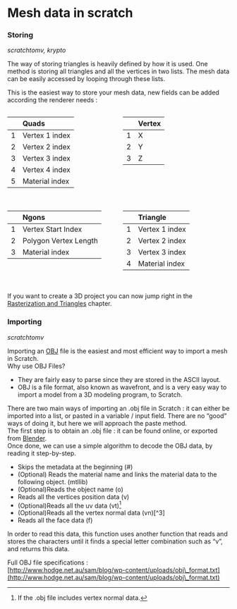 # Mesh data in scratch
### Storing

*scratchtomv, krypto*

The way of storing triangles is heavily defined by how it is used.  One method is storing all triangles and all the vertices in two lists. The mesh data can be easily accessed by looping through these lists.

This is the easiest way to store your mesh data, new fields can be added according the renderer needs : 

<div style="display: flex; justify-content: space-between; flex-wrap: wrap;">

  <div style="width: 48%; margin-bottom: 20px;">
    <table style="width: 100%; border-collapse: collapse;">
      <thead>
        <tr>
          <th style="text-align: left;">&nbsp;</th>
          <th style="text-align: left;">Quads</th>
        </tr>
      </thead>
      <tbody>
        <tr>
          <td>1</td>
          <td>Vertex 1 index</td>
        </tr>
        <tr>
          <td>2</td>
          <td>Vertex 2 index</td>
        </tr>
        <tr>
          <td>3</td>
          <td>Vertex 3 index</td>
        </tr>
        <tr>
          <td>4</td>
          <td>Vertex 4 index</td>
        </tr>
        <tr>
          <td>5</td>
          <td>Material index</td>
        </tr>
      </tbody>
    </table>
  </div>

  <div style="width: 48%; margin-bottom: 20px;">
    <table style="width: 100%; border-collapse: collapse;">
      <thead>
        <tr>
          <th style="text-align: left;">&nbsp;</th>
          <th style="text-align: left;">Vertex</th>
        </tr>
      </thead>
      <tbody>
        <tr>
          <td>1</td>
          <td>X</td>
        </tr>
        <tr>
          <td>2</td>
          <td>Y</td>
        </tr>
        <tr>
          <td>3</td>
          <td>Z</td>
        </tr>
      </tbody>
    </table>
  </div>

  <div style="width: 48%; margin-bottom: 20px;">
    <table style="width: 100%; border-collapse: collapse;">
      <thead>
        <tr>
          <th style="text-align: left;">&nbsp;</th>
          <th style="text-align: left;">Ngons</th>
        </tr>
      </thead>
      <tbody>
        <tr>
          <td>1</td>
          <td>Vertex Start Index</td>
        </tr>
        <tr>
          <td>2</td>
          <td>Polygon Vertex Length</td>
        </tr>
        <tr>
          <td>3</td>
          <td>Material index</td>
        </tr>
      </tbody>
    </table>
  </div>

  <div style="width: 48%; margin-bottom: 20px;">
    <table style="width: 100%; border-collapse: collapse;">
      <thead>
        <tr>
          <th style="text-align: left;">&nbsp;</th>
          <th style="text-align: left;">Triangle</th>
        </tr>
      </thead>
      <tbody>
        <tr>
          <td>1</td>
          <td>Vertex 1 index</td>
        </tr>
        <tr>
          <td>2</td>
          <td>Vertex 2 index</td>
        </tr>
        <tr>
          <td>3</td>
          <td>Vertex 3 index</td>
        </tr>
        <tr>
          <td>4</td>
          <td>Material index</td>
        </tr>
      </tbody>
    </table>
  </div>

</div>


If you want to create a 3D project you can now jump right in the [Rasterization and Triangles](../rasterization-and-triangles/rasterization-and-triangles.md) chapter.


### 

### Importing

*scratchtomv*  

Importing an [OBJ](https://en.wikipedia.org/wiki/Wavefront_.obj_file) file is the easiest and most efficient way to import a mesh in Scratch.  
Why use OBJ Files?

- They are fairly easy to parse since they are stored in the ASCII layout.  
- OBJ is a file format, also known as wavefront, and is a very easy way to import a model from a 3D modeling program, to Scratch.

There are two main ways of importing an .obj file in Scratch : it can either be imported into a list, or pasted in a variable / input field. There are no “good” ways of doing it, but here we will approach the paste method.  
The first step is to obtain an .obj file : it can be found online, or exported from [Blender](https://www.blender.org/).  
Once done, we can use a simple algorithm to decode the OBJ data, by reading it step-by-step.

* Skips the metadata at the beginning (\#)  
* (Optional) Reads the material name and links the material data to the following object. (mtllib)  
* (Optional)Reads the object name (o)  
* Reads all the vertices position data (v)  
* (Optional)Reads all the uv data (vt)[^2]  
* (Optional)Reads all the vertex normal data (vn)[^3]  
* Reads all the face data (f)

In order to read this data, this function uses another function that reads and stores the characters until it finds a special letter combination such as “v”, and returns this data.

Full OBJ file specifications :   
[http://www.hodge.net.au/sam/blog/wp-content/uploads/obj\_format.txt](http://www.hodge.net.au/sam/blog/wp-content/uploads/obj\_format.txt)

[^1]:  If the .obj file includes UV data.

[^2]:  If the .obj file includes vertex normal data.